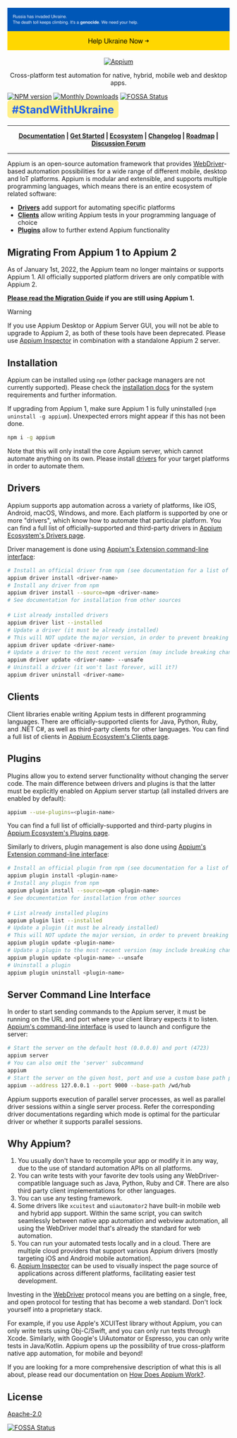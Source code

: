 [![Stand With Ukraine](https://raw.githubusercontent.com/vshymanskyy/StandWithUkraine/main/banner2-direct.svg)](https://vshymanskyy.github.io/StandWithUkraine/)

<p align="center">
   <a href="https://appium.io/">
      <img alt="Appium" src="https://raw.githubusercontent.com/appium/appium/master/packages/appium/docs/assets/images/appium-logo-horiz.png" width="500">
   </a>
</p>
<p align="center">
   Cross-platform test automation for native, hybrid, mobile web and desktop apps.
</p>

[![NPM version](https://badge.fury.io/js/appium.svg)](https://npmjs.org/package/appium)
[![Monthly Downloads](https://img.shields.io/npm/dm/appium.svg)](https://npmjs.org/package/appium)
[![FOSSA Status](https://app.fossa.io/api/projects/git%2Bhttps%3A%2F%2Fgithub.com%2Fappium%2Fappium.svg?type=shield)](https://app.fossa.io/projects/git%2Bhttps%3A%2F%2Fgithub.com%2Fappium%2Fappium?ref=badge_shield)
[![StandWithUkraine](https://raw.githubusercontent.com/vshymanskyy/StandWithUkraine/main/badges/StandWithUkraine.svg)](https://github.com/vshymanskyy/StandWithUkraine/)

***

<p align="center"><b>
   <a href="https://appium.io">Documentation</a> |
   <a href="https://appium.io/docs/en/latest/intro/">Get Started</a> |
   <a href="https://appium.io/docs/en/latest/ecosystem/">Ecosystem</a> |
   <a href="https://github.com/appium/appium/blob/master/packages/appium/CHANGELOG.md">Changelog</a> |
   <a href="https://github.com/appium/appium/blob/master/ROADMAP.md">Roadmap</a> |
   <a href="https://discuss.appium.io">Discussion Forum</a>
</b></p>

***

Appium is an open-source automation framework that provides
[WebDriver](https://www.w3.org/TR/webdriver/)-based automation possibilities for a wide range of
different mobile, desktop and IoT platforms. Appium is modular and extensible, and supports multiple
programming languages, which means there is an entire ecosystem of related software:
* [__Drivers__](#drivers) add support for automating specific platforms
* [__Clients__](#clients) allow writing Appium tests in your programming language of choice
* [__Plugins__](#plugins) allow to further extend Appium functionality

## Migrating From Appium 1 to Appium 2

As of January 1st, 2022, the Appium team no longer maintains or supports Appium 1. All officially
supported platform drivers are only compatible with Appium 2.

__[Please read the Migration Guide](https://appium.io/docs/en/latest/guides/migrating-1-to-2/) if you
are still using Appium 1.__

> [!WARNING]
> If you use Appium Desktop or Appium Server GUI, you will not be able to upgrade to Appium 2, as
both of these tools have been deprecated. Please use [Appium Inspector](https://github.com/appium/appium-inspector)
in combination with a standalone Appium 2 server.

## Installation

Appium can be installed using `npm` (other package managers are not currently supported). Please
check the [installation docs](http://appium.io/docs/en/latest/quickstart/install/) for the
system requirements and further information.

If upgrading from Appium 1, make sure Appium 1 is fully uninstalled (`npm uninstall -g appium`).
Unexpected errors might appear if this has not been done.

```bash
npm i -g appium
```

Note that this will only install the core Appium server, which cannot automate anything on its own.
Please install [drivers](#drivers) for your target platforms in order to automate them.

## Drivers

Appium supports app automation across a variety of platforms, like iOS, Android, macOS, Windows,
and more. Each platform is supported by one or more "drivers", which know how to automate that
particular platform. You can find a full list of officially-supported and third-party drivers in
[Appium Ecosystem's Drivers page](http://appium.io/docs/en/latest/ecosystem/drivers/).

Driver management is done using [Appium's Extension command-line interface](http://appium.io/docs/en/latest/cli/extensions/):

```bash
# Install an official driver from npm (see documentation for a list of such drivers)
appium driver install <driver-name>
# Install any driver from npm
appium driver install --source=npm <driver-name>
# See documentation for installation from other sources

# List already installed drivers
appium driver list --installed
# Update a driver (it must be already installed)
# This will NOT update the major version, in order to prevent breaking changes
appium driver update <driver-name>
# Update a driver to the most recent version (may include breaking changes)
appium driver update <driver-name> --unsafe
# Uninstall a driver (it won't last forever, will it?)
appium driver uninstall <driver-name>
```

## Clients

Client libraries enable writing Appium tests in different programming languages. There are
officially-supported clients for Java, Python, Ruby, and .NET C#, as well as third-party clients
for other languages. You can find a full list of clients in
[Appium Ecosystem's Clients page](http://appium.io/docs/en/latest/ecosystem/clients/).

## Plugins

Plugins allow you to extend server functionality without changing the server code. The main
difference between drivers and plugins is that the latter must be explicitly enabled on
Appium server startup (all installed drivers are enabled by default):

```bash
appium --use-plugins=<plugin-name>
```

You can find a full list of officially-supported and third-party plugins in
[Appium Ecosystem's Plugins page](http://appium.io/docs/en/latest/ecosystem/plugins/).

Similarly to drivers, plugin management is also done using
[Appium's Extension command-line interface](http://appium.io/docs/en/latest/cli/extensions/):

```bash
# Install an official plugin from npm (see documentation for a list of such plugins)
appium plugin install <plugin-name>
# Install any plugin from npm
appium plugin install --source=npm <plugin-name>
# See documentation for installation from other sources

# List already installed plugins
appium plugin list --installed
# Update a plugin (it must be already installed)
# This will NOT update the major version, in order to prevent breaking changes
appium plugin update <plugin-name>
# Update a plugin to the most recent version (may include breaking changes)
appium plugin update <plugin-name> --unsafe
# Uninstall a plugin
appium plugin uninstall <plugin-name>
```

## Server Command Line Interface

In order to start sending commands to the Appium server, it must be running on the URL and port
where your client library expects it to listen. [Appium's command-line interface](http://appium.io/docs/en/latest/cli/args/)
is used to launch and configure the server:

```bash
# Start the server on the default host (0.0.0.0) and port (4723)
appium server
# You can also omit the 'server' subcommand
appium
# Start the server on the given host, port and use a custom base path prefix (the default prefix is '/')
appium --address 127.0.0.1 --port 9000 --base-path /wd/hub
```

Appium supports execution of parallel server processes, as well as parallel driver sessions within a
single server process. Refer the corresponding driver documentations regarding which mode is optimal
for the particular driver or whether it supports parallel sessions.

## Why Appium?

1. You usually don't have to recompile your app or modify it in any way, due to the use of standard
   automation APIs on all platforms.
2. You can write tests with your favorite dev tools using any WebDriver-compatible language such as
   Java, Python, Ruby and C#. There are also third party client implementations for other languages.
3. You can use any testing framework.
4. Some drivers like `xcuitest` and `uiautomator2` have built-in mobile web and hybrid app support.
   Within the same script, you can switch seamlessly between native app automation and webview
   automation, all using the WebDriver model that's already the standard for web automation.
5. You can run your automated tests locally and in a cloud. There are multiple cloud providers that
   support various Appium drivers (mostly targeting iOS and Android mobile automation).
6. [Appium Inspector](https://github.com/appium/appium-inspector) can be used to visually inspect
   the page source of applications across different platforms, facilitating easier test development.

Investing in the [WebDriver](https://w3c.github.io/webdriver/webdriver-spec.html) protocol means you
are betting on a single, free, and open protocol for testing that has become a web standard. Don't
lock yourself into a proprietary stack.

For example, if you use Apple's XCUITest library without Appium, you can only write tests using
Obj-C/Swift, and you can only run tests through Xcode. Similarly, with Google's UiAutomator or
Espresso, you can only write tests in Java/Kotlin. Appium opens up the possibility of true
cross-platform native app automation, for mobile and beyond!

If you are looking for a more comprehensive description of what this is all about, please read our
documentation on [How Does Appium Work?](https://appium.io/docs/en/latest/intro/appium/).

## License

[Apache-2.0](./LICENSE)

[![FOSSA Status](https://app.fossa.io/api/projects/git%2Bhttps%3A%2F%2Fgithub.com%2Fappium%2Fappium.svg?type=large)](https://app.fossa.io/projects/git%2Bhttps%3A%2F%2Fgithub.com%2Fappium%2Fappium?ref=badge_large)
